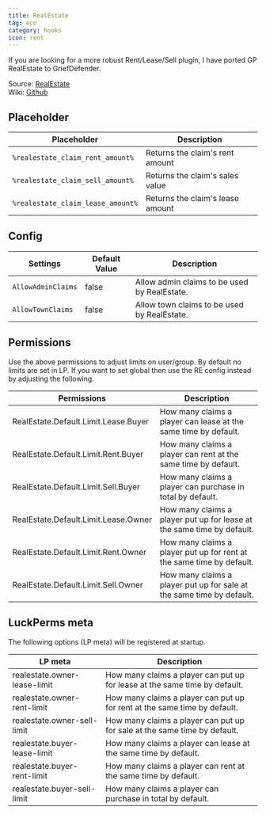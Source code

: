 ```yaml
---
title: RealEstate
tag: eco
category: hooks
icon: rent
---
```


If you are looking for a more robust Rent/Lease/Sell plugin, I have ported GP RealEstate to GriefDefender.

Source: [RealEstate](https://github.com/bloodmc/RealEstate)  
Wiki: [Github](https://github.com/EtienneDx/RealEstate/wiki)  

## Placeholder
Placeholder                                           | Description | 
-------------------------------------------------| --------------|
```%realestate_claim_rent_amount%```  | Returns the claim's rent amount
```%realestate_claim_sell_amount%```       |    Returns the claim's sales value
```%realestate_claim_lease_amount%```    |    Returns the claim's lease amount

## Config

Settings                                           | Default Value | Description | 
-------------------------------------------------|---------------|--------------|
``` AllowAdminClaims ``` | false | Allow admin claims to be used by RealEstate. |
```AllowTownClaims``` | false | Allow town claims to be used by RealEstate. |

## Permissions

Use the above permissions to adjust limits on user/group. By default no limits are set in LP. If you want to set global then use the RE config instead by adjusting the following.  

Permissions                                           | Description | 
-------------------------------------------------| --------------|
RealEstate.Default.Limit.Lease.Buyer | How many claims a player can lease at the same time by default. |
RealEstate.Default.Limit.Rent.Buyer | How many claims a player can rent at the same time by default. |
RealEstate.Default.Limit.Sell.Buyer | How many claims a player can purchase in total by default. |
RealEstate.Default.Limit.Lease.Owner | How many claims a player put up for lease at the same time by default. |
RealEstate.Default.Limit.Rent.Owner | How many claims a player put up for rent at the same time by default. |
RealEstate.Default.Limit.Sell.Owner | How many claims a player put up for sale at the same time by default. |

## LuckPerms meta

The following options (LP meta) will be registered at startup.  

LP meta                                           | Description | 
-------------------------------------------------| --------------|
realestate.owner-lease-limit | How many claims a player can put up for lease at the same time by default. |
realestate.owner-rent-limit | How many claims a player can put up for rent at the same time by default. |
realestate.owner-sell-limit | How many claims a player can put up for sale at the same time by default. |
realestate.buyer-lease-limit | How many claims a player can lease at the same time by default. |
realestate.buyer-rent-limit | How many claims a player can rent at the same time by default. |
realestate.buyer-sell-limit | How many claims a player can purchase in total by default. |